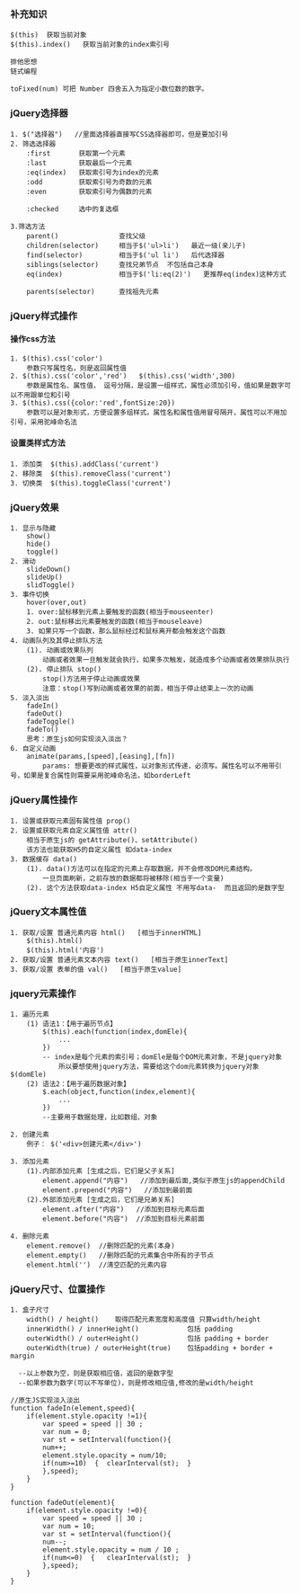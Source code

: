 ### 补充知识
    $(this)  获取当前对象
    $(this).index()   获取当前对象的index索引号

    排他思想
    链式编程

    toFixed(num) 可把 Number 四舍五入为指定小数位数的数字。

### jQuery选择器
    1. $("选择器")   //里面选择器直接写CSS选择器即可，但是要加引号 
    2. 筛选选择器
        :first       获取第一个元素
        :last        获取最后一个元素
        :eq(index)   获取索引号为index的元素
        :odd         获取索引号为奇数的元素
        :even        获取索引号为偶数的元素

        :checked     选中的复选框

    3.筛选方法
        parent()               查找父级
        children(selector)     相当于$('ul>li')   最近一级(亲儿子)
        find(selector)         相当于$('ul li')   后代选择器
        siblings(selector)     查找兄弟节点  不包括自己本身
        eq(index)              相当于$('li:eq(2)')   更推荐eq(index)这种方式

        parents(selector)      查找祖先元素

### jQuery样式操作
#### 操作css方法
    1. $(this).css('color')
        参数只写属性名，则是返回属性值
    2. $(this).css('color','red')   $(this).css('width',300)
        参数是属性名、属性值， 逗号分隔，是设置一组样式，属性必须加引号，值如果是数字可以不用跟单位和引号
    3. $(this).css({color:'red',fontSize:20})
        参数可以是对象形式，方便设置多组样式。属性名和属性值用冒号隔开，属性可以不用加引号，采用驼峰命名法
#### 设置类样式方法
    1. 添加类  $(this).addClass('current')
    2. 移除类  $(this).removeClass('current')
    3. 切换类  $(this).toggleClass('current')

### jQuery效果
    1. 显示与隐藏
        show()
        hide()
        toggle()
    2. 滑动
        slideDown()
        slideUp()
        slidToggle()
    3. 事件切换
        hover(over,out)   
        1. over:鼠标移到元素上要触发的函数(相当于mouseenter)
        2. out:鼠标移出元素要触发的函数(相当于mouseleave)
        3. 如果只写一个函数，那么鼠标经过和鼠标离开都会触发这个函数
    4. 动画队列及其停止排队方法
        (1). 动画或效果队列
            动画或者效果一旦触发就会执行，如果多次触发，就造成多个动画或者效果排队执行
        (2). 停止排队 stop() 
            stop()方法用于停止动画或效果
            注意：stop()写到动画或者效果的前面，相当于停止结束上一次的动画
    5. 淡入淡出
        fadeIn()
        fadeOut()
        fadeToggle()
        fadeTo()
        思考：原生js如何实现淡入淡出？
    6. 自定义动画 
        animate(params,[speed],[easing],[fn])
            params: 想要更改的样式属性，以对象形式传递，必须写。属性名可以不用带引号，如果是复合属性则需要采用驼峰命名法，如borderLeft

### jQuery属性操作
    1. 设置或获取元素固有属性值 prop()
    2. 设置或获取元素自定义属性值 attr()
        相当于原生js的 getAttribute()、setAttribute()
        该方法也能获取H5的自定义属性 如data-index
    3. 数据缓存 data()
        (1). data()方法可以在指定的元素上存取数据，并不会修改DOM元素结构。
            一旦页面刷新，之前存放的数据都将被移除(相当于一个变量)
        (2). 这个方法获取data-index H5自定义属性 不用写data-  而且返回的是数字型

### jQuery文本属性值
    1. 获取/设置 普通元素内容 html()   [相当于innerHTML]
        $(this).html()
        $(this).html('内容')
    2. 获取/设置 普通元素文本内容 text()   [相当于原生innerText]
    3. 获取/设置 表单的值 val()   [相当于原生value]

### jquery元素操作
    1. 遍历元素
        (1) 语法1：【用于遍历节点】
            $(this).each(function(index,domEle){
                ...
            })
            -- index是每个元素的索引号；domEle是每个DOM元素对象，不是jquery对象
                所以要想使用jquery方法，需要给这个dom元素转换为jquery对象 $(domEle)
        (2) 语法2：【用于遍历数据对象】
            $.each(object,function(index,element){
                ...
            })
            --主要用于数据处理，比如数组、对象

    2. 创建元素
        例子： $('<div>创建元素</div>')

    3. 添加元素
        (1).内部添加元素 [生成之后，它们是父子关系]
            element.append("内容")   //添加到最后面,类似于原生js的appendChild
            element.prepend("内容")   //添加到最前面
        (2).外部添加元素 [生成之后，它们是兄弟关系]
            element.after("内容")   //添加到目标元素后面
            element.before("内容")  //添加到目标元素前面

    4. 删除元素
        element.remove()  //删除匹配的元素(本身)
        element.empty()   //删除匹配的元素集合中所有的子节点
        element.html('')  //清空匹配的元素内容

### jQuery尺寸、位置操作
    1. 盒子尺寸
        width() / height()    取得匹配元素宽度和高度值 只算width/height   
        innerWidth() / innerHeight()            包括 padding
        outerWidth() / outerHeight()            包括 padding + border
        outerWidth(true) / outerHeight(true)    包括padding + border + margin

      --以上参数为空，则是获取相应值，返回的是数字型
      --如果参数为数字(可以不写单位)，则是修改相应值,修改的是width/height

```
//原生JS实现淡入淡出
function fadeIn(element,speed){
    if(element.style.opacity !=1){
        var speed = speed || 30 ;
        var num = 0;
        var st = setInterval(function(){
        num++;
        element.style.opacity = num/10;
        if(num>=10)  {  clearInterval(st);  }
        },speed);
    }
}

function fadeOut(element){
    if(element.style.opacity !=0){
        var speed = speed || 30 ;
        var num = 10;
        var st = setInterval(function(){
        num--;
        element.style.opacity = num / 10 ;
        if(num<=0)  {   clearInterval(st);  }
        },speed);
    }
}
```

